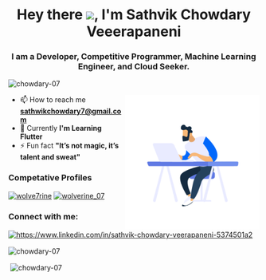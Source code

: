 


<h1 align="center">Hey there <img src="https://media.giphy.com/media/hvRJCLFzcasrR4ia7z/giphy.gif" width="50px">, I'm Sathvik Chowdary Veeerapaneni</h1>
<h3 align="center">I am a Developer, Competitive Programmer, Machine Learning Engineer, and Cloud Seeker.</h3

<p align="left"> <img src="https://komarev.com/ghpvc/?username=chowdary-07&label=Profile%20views&color=0e75b6&style=flat" alt="chowdary-07" /> </p>

<img align="right" alt="Coding" width="270" src="https://github.com/Chowdary-07/Chowdary-07/blob/main/41504-developer-is-programming-using-notebook.gif">

- 📫 How to reach me **sathwikchowdary7@gmail.com**
- 🏫 Currently **I'm Learning Flutter**
- ⚡ Fun fact **"It’s not magic, it’s talent and sweat"**
<h3 align="left"> Competative Profiles</h3>
<p align="left">
  <a href="https://www.codechef.com/users/wolve7rine" target="blank"><img align="center" src="https://cdn.jsdelivr.net/npm/simple-icons@3.1.0/icons/codechef.svg" alt="wolve7rine" height="30" width="40" /></a>
<a href="https://www.leetcode.com/wolverine_07" target="blank"> <img align="center" src="https://raw.githubusercontent.com/rahuldkjain/github-profile-readme-generator/master/src/images/icons/Social/leet-code.svg" alt="wolverine_07" height="30" width="40" /></a>
  </p>
  
  
<h3 align="left">Connect with me:</h3>
<p align="left">
<a href="https://linkedin.com/in/https://www.linkedin.com/in/sathvik-chowdary-veerapaneni-5374501a2" target="blank"> <img align="center" src="https://raw.githubusercontent.com/rahuldkjain/github-profile-readme-generator/master/src/images/icons/Social/linked-in-alt.svg" alt="https://www.linkedin.com/in/sathvik-chowdary-veerapaneni-5374501a2" height="30" width="40" /></a>
</p>

<p><img align="center" src="https://github-readme-stats.vercel.app/api/top-langs?username=chowdary-07&show_icons=true&locale=en&layout=compact" alt="chowdary-07"/></p>
<p>&nbsp;<img align="center" src="https://github-readme-stats.vercel.app/api?username=chowdary-07&show_icons=true&locale=en" alt="chowdary-07"  /></p>
